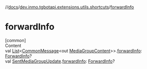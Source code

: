 //[docs](../../index.md)/[dev.inmo.tgbotapi.extensions.utils.shortcuts](index.md)/[forwardInfo](forward-info.md)



# forwardInfo  
[common]  
Content  
val [List](https://kotlinlang.org/api/latest/jvm/stdlib/kotlin.collections/-list/index.html)<[CommonMessage](../dev.inmo.tgbotapi.types.message.abstracts/-common-message/index.md)<out [MediaGroupContent](../dev.inmo.tgbotapi.types.message.content.abstracts/-media-group-content/index.md)>>.[forwardInfo](forward-info.md): [ForwardInfo](../dev.inmo.tgbotapi.types.message/-forward-info/index.md)?  
val [SentMediaGroupUpdate](../dev.inmo.tgbotapi.types.update.MediaGroupUpdates/-sent-media-group-update/index.md).[forwardInfo](forward-info.md): [ForwardInfo](../dev.inmo.tgbotapi.types.message/-forward-info/index.md)?  



